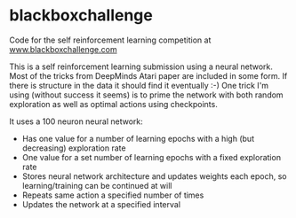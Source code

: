 # blackboxchallenge
Code for the self reinforcement learning competition at www.blackboxchallenge.com

This is a self reinforcement learning submission using a neural network. Most of the tricks from DeepMinds Atari paper are included in some form. If there is structure in the data it should find it eventually :-) One trick I'm using (without success it seems) is to prime the network with both random exploration as well as optimal actions using checkpoints.

It uses a 100 neuron neural network:
* Has one value for a number of learning epochs with a high (but decreasing) exploration rate
* One value for a set number of learning epochs with a fixed exploration rate
* Stores neural network architecture and updates weights each epoch, so learning/training can be continued at will
* Repeats same action a specified number of times
* Updates the network at a specified interval

